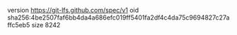 version https://git-lfs.github.com/spec/v1
oid sha256:4be2507faf6bb4da4a686efc019ff5401fa2df4c4da75c9694827c27affc5eb5
size 8242
